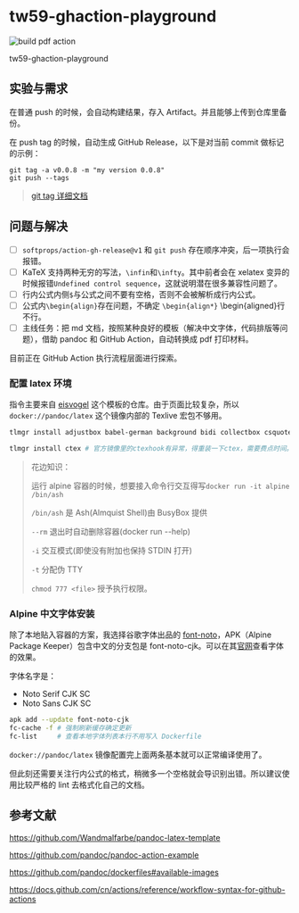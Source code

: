 # tw59-ghaction-playground

![build pdf action](https://github.com/TieWay59/tw59-ghaction-playground/actions/workflows/buildpdfaction.yml/badge.svg)

tw59-ghaction-playground

## 实验与需求

在普通 push 的时候，会自动构建结果，存入 Artifact。并且能够上传到仓库里备份。

在 push tag 的时候，自动生成 GitHub Release，以下是对当前 commit 做标记的示例：

```shell
git tag -a v0.0.8 -m "my version 0.0.8"
git push --tags
```

> [git tag 详细文档](https://git-scm.com/book/zh/v2/Git-%E5%9F%BA%E7%A1%80-%E6%89%93%E6%A0%87%E7%AD%BE)

## 问题与解决

- [ ] `softprops/action-gh-release@v1` 和 `git push` 存在顺序冲突，后一项执行会报错。
- [ ] KaTeX 支持两种无穷的写法，`\infin`和`\infty`。其中前者会在 xelatex 变异的时候报错`Undefined control sequence`，这就说明潜在很多兼容性问题了。
- [ ] 行内公式内侧`$`与公式之间不要有空格，否则不会被解析成行内公式。
- [ ] 公式内`\begin{align}`存在问题，不确定 `\begin{align*}` \begin{aligned}行不行。
- [ ] 主线任务：把 md 文档，按照某种良好的模板（解决中文字体，代码排版等问题），借助 pandoc 和 GitHub Action，自动转换成 pdf 打印材料。

目前正在 GitHub Action 执行流程层面进行探索。

### 配置 latex 环境

指令主要来自 [eisvogel](https://github.com/Wandmalfarbe/pandoc-latex-template) 这个模板的仓库。由于页面比较复杂，所以 `docker://pandoc/latex` 这个镜像内部的 Texlive 宏包不够用。

```bash
tlmgr install adjustbox babel-german background bidi collectbox csquotes everypage filehook footmisc footnotebackref framed fvextra letltxmacro ly1 mdframed mweights needspace pagecolor sourcecodepro sourcesanspro titling ucharcat ulem unicode-math upquote xecjk xurl zref

tlmgr install ctex # 官方镜像里的ctexhook有异常，得重装一下ctex，需要费点时间。
```

> 花边知识：
>
> 运行 alpine 容器的时候，想要接入命令行交互得写`docker run -it alpine /bin/ash`
>
> `/bin/ash` 是 Ash(Almquist Shell)由 BusyBox 提供
>
> `--rm` 退出时自动删除容器(docker run --help)
>
> `-i` 交互模式(即使没有附加也保持 STDIN 打开)
>
> `-t` 分配伪 TTY
>
> `chmod 777 <file>` 授予执行权限。

### Alpine 中文字体安装

除了本地贴入容器的方案，我选择谷歌字体出品的 [font-noto](https://pkgs.alpinelinux.org/package/edge/community/x86/font-noto)，APK（Alpine Package Keeper）包含中文的分支包是 font-noto-cjk。可以在其[官网](https://www.google.com/get/noto/#sans-hans)查看字体的效果。

字体名字是：

- Noto Serif CJK SC
- Noto Sans CJK SC

```bash
apk add --update font-noto-cjk
fc-cache -f # 强制刷新缓存确定更新
fc-list     # 查看本地字体列表本行不用写入 Dockerfile
```

`docker://pandoc/latex` 镜像配置完上面两条基本就可以正常编译使用了。

但此刻还需要关注行内公式的格式，稍微多一个空格就会导识别出错。所以建议使用比较严格的 lint 去格式化自己的文档。

## 参考文献

<https://github.com/Wandmalfarbe/pandoc-latex-template>

<https://github.com/pandoc/pandoc-action-example>

<https://github.com/pandoc/dockerfiles#available-images>

<https://docs.github.com/cn/actions/reference/workflow-syntax-for-github-actions>
